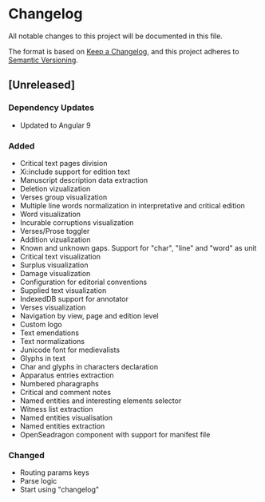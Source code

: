 # Changelog
All notable changes to this project will be documented in this file.

The format is based on [Keep a Changelog](https://keepachangelog.com/en/1.0.0/),
and this project adheres to [Semantic Versioning](https://semver.org/spec/v2.0.0.html).

## [Unreleased]

### Dependency Updates
- Updated to Angular 9

### Added
- Critical text pages division
- Xi:include support for edition text
- Manuscript description data extraction
- Deletion vizualization
- Verses group visualization
- Multiple line words normalization in interpretative and critical edition
- Word visualization
- Incurable corruptions visualization
- Verses/Prose toggler
- Addition vizualization
- Known and unknown gaps. Support for "char", "line" and "word" as unit
- Critical text visualization
- Surplus visualization
- Damage visualization
- Configuration for editorial conventions
- Supplied text visualization
- IndexedDB support for annotator
- Verses visualization
- Navigation by view, page and edition level
- Custom logo
- Text emendations
- Text normalizations
- Junicode font for medievalists
- Glyphs in text
- Char and glyphs in characters declaration
- Apparatus entries extraction
- Numbered pharagraphs
- Critical and comment notes
- Named entities and interesting elements selector
- Witness list extraction
- Named entities visualisation
- Named entities extraction
- OpenSeadragon component with support for manifest file

### Changed
- Routing params keys
- Parse logic
- Start using "changelog"
